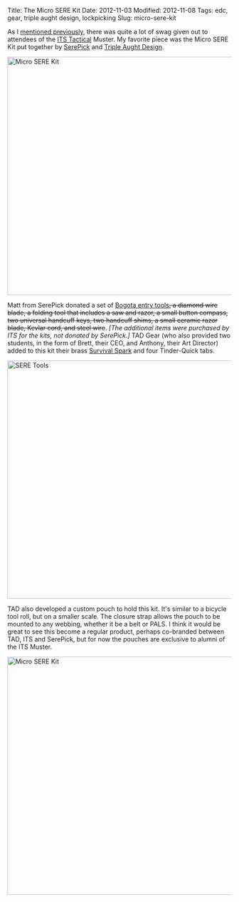 Title: The Micro SERE Kit
Date: 2012-11-03
Modified: 2012-11-08
Tags: edc, gear, triple aught design, lockpicking
Slug: micro-sere-kit

As I [mentioned previously](/2012/10/inaugural-its-tactical-muster/), there was quite a lot of swag given out to attendees of the [ITS Tactical](http://www.itstactical.com/) Muster. My favorite piece was the Micro SERE Kit put together by [SerePick](http://www.serepick.com/) and [Triple Aught Design](http://www.tripleaughtdesign.com/).

<a href="http://www.flickr.com/photos/pigmonkey/8151797680/" title="Micro SERE Kit by Pig Monkey, on Flickr"><img src="https://farm9.staticflickr.com/8337/8151797680_8c931a9b6b_c.jpg" width="800" height="534" alt="Micro SERE Kit"></a>

Matt from SerePick donated a set of [Bogota entry tools](http://www.itstactical.com/skillcom/lock-picking/serepick-bogota-entry-toolset-review/)<strike>, a diamond wire blade, a folding tool that includes a saw and razor, a small button compass, two universal handcuff keys, two handcuff shims, a small ceramic razor blade, Kevlar cord, and steel wire</strike>. *[The additional items were purchased by ITS for the kits, not donated by SerePick.]* TAD Gear (who also provided two students, in the form of Brett, their CEO, and Anthony, their Art Director) added to this kit their brass [Survival Spark](http://www.tripleaughtdesign.com/Equipment/Tools/Survival-Spark) and four Tinder-Quick tabs.

<a href="http://www.flickr.com/photos/pigmonkey/8151805432/" title="SERE Tools by Pig Monkey, on Flickr"><img src="https://farm9.staticflickr.com/8062/8151805432_404d59b3e4_c.jpg" width="800" height="534" alt="SERE Tools"></a>

TAD also developed a custom pouch to hold this kit. It's similar to a bicycle tool roll, but on a smaller scale. The closure strap allows the pouch to be mounted to any webbing, whether it be a belt or PALS. I think it would be great to see this become a regular product, perhaps co-branded between TAD, ITS and SerePick, but for now the pouches are exclusive to alumni of the ITS Muster.

<a href="http://www.flickr.com/photos/pigmonkey/8151776787/" title="Micro SERE Kit by Pig Monkey, on Flickr"><img src="https://farm9.staticflickr.com/8062/8151776787_b1d5800c16_c.jpg" width="800" height="534" alt="Micro SERE Kit"></a>
